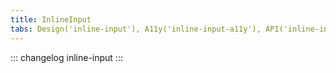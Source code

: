 ```yaml
---
title: InlineInput
tabs: Design('inline-input'), A11y('inline-input-a11y'), API('inline-input-api'), Example('inline-input-example'), Changelog('inline-input-changelog')
---
```


::: changelog inline-input :::

